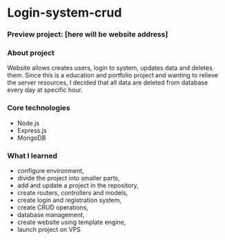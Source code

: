 # Login-system-crud
### Preview project: [here will be website address]

### About project  
Website allows creates users, login to system, updates data and deletes them.
Since this is a education and portfolio project and wanting to relieve the server resources, I decided that all data are deleted from database every day at specific hour.

### Core technologies  
* Node.js  
* Express.js  
* MongoDB  

### What I learned  
* configure environment,  
* divide the project into smaller parts,  
* add and update a project in the repository,  
* create routers, controllers and models,  
* create login and registration system,  
* create CRUD operations,  
* database management,  
* create website using template engine,  
* launch project on VPS  
